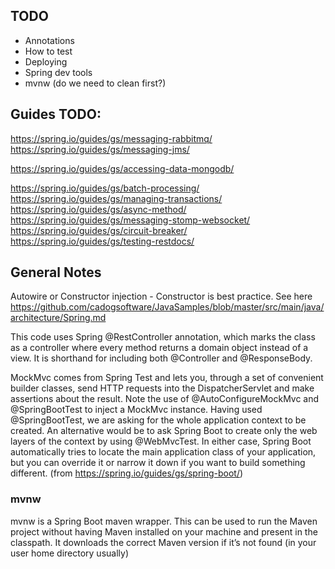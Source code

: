 ## TODO

- Annotations
- How to test
- Deploying
- Spring dev tools
- mvnw (do we need to clean first?)

## Guides TODO:

https://spring.io/guides/gs/messaging-rabbitmq/
https://spring.io/guides/gs/messaging-jms/

https://spring.io/guides/gs/accessing-data-mongodb/

https://spring.io/guides/gs/batch-processing/
https://spring.io/guides/gs/managing-transactions/
https://spring.io/guides/gs/async-method/
https://spring.io/guides/gs/messaging-stomp-websocket/
https://spring.io/guides/gs/circuit-breaker/
https://spring.io/guides/gs/testing-restdocs/


## General Notes

Autowire or Constructor injection - Constructor is best practice. See here https://github.com/cadogsoftware/JavaSamples/blob/master/src/main/java/architecture/Spring.md

This code uses Spring @RestController annotation, which marks the class as a controller where every method returns a domain object instead of a view. It is shorthand for including both @Controller and @ResponseBody.

MockMvc comes from Spring Test and lets you, through a set of convenient builder classes, send HTTP requests into the DispatcherServlet and make assertions about the result. Note the use of @AutoConfigureMockMvc and @SpringBootTest to inject a MockMvc instance. Having used @SpringBootTest, we are asking for the whole application context to be created. An alternative would be to ask Spring Boot to create only the web layers of the context by using @WebMvcTest. In either case, Spring Boot automatically tries to locate the main application class of your application, but you can override it or narrow it down if you want to build something different.
(from https://spring.io/guides/gs/spring-boot/)

### mvnw
mvnw is a Spring Boot maven wrapper.
This can be used to run the Maven project without having Maven installed on your machine and present in the classpath. It downloads the correct Maven version if it’s not found (in your user home directory usually)

